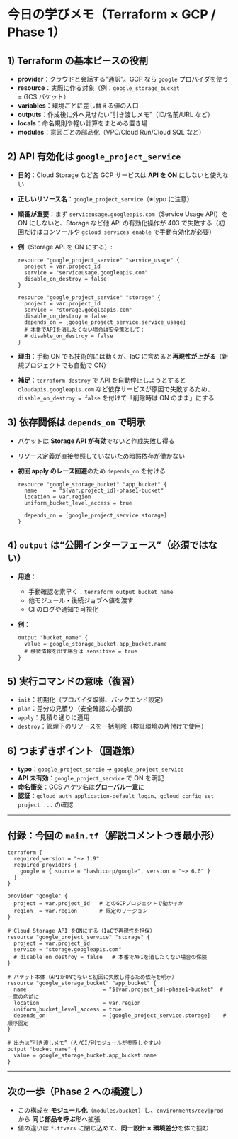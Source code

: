 # 今日の学びメモ（Terraform × GCP / Phase 1）

## 1) Terraform の基本ピースの役割

- **provider**：クラウドと会話する“通訳”。GCP なら `google` プロバイダを使う
- **resource**：実際に作る対象（例：`google_storage_bucket` = GCS バケット）
- **variables**：環境ごとに差し替える値の入口
- **outputs**：作成後に外へ見せたい“引き渡しメモ”（ID/名前/URL など）
- **locals**：命名規則や軽い計算をまとめる置き場
- **modules**：意図ごとの部品化（VPC/Cloud Run/Cloud SQL など）

## 2) API 有効化は `google_project_service`

- **目的**：Cloud Storage など各 GCP サービスは **API を ON** にしないと使えない
- **正しいリソース名**：`google_project_service`（※typo に注意）
- **順番が重要**：まず `serviceusage.googleapis.com`（Service Usage API）を ON にしないと、Storage など他 API の有効化操作が 403 で失敗する（初回だけはコンソールや `gcloud services enable` で手動有効化が必要）
- **例**（Storage API を ON にする）:

  ```hcl
  resource "google_project_service" "service_usage" {
    project = var.project_id
    service = "serviceusage.googleapis.com"
    disable_on_destroy = false
  }

  resource "google_project_service" "storage" {
    project = var.project_id
    service = "storage.googleapis.com"
    disable_on_destroy = false
    depends_on = [google_project_service.service_usage]
    # 本番でAPIを消したくない場合は安全策として：
    # disable_on_destroy = false
  }
  ```

- **理由**：手動 ON でも技術的には動くが、IaC に含めると**再現性が上がる**（新規プロジェクトでも自動で ON）
- **補足**：`terraform destroy` で API を自動停止しようとすると `cloudapis.googleapis.com` など依存サービスが原因で失敗するため、`disable_on_destroy = false` を付けて「削除時は ON のまま」にする

## 3) 依存関係は `depends_on` で明示

- バケットは **Storage API が有効**でないと作成失敗し得る
- リソース定義が直接参照していないため暗黙依存が働かない
- **初回 apply のレース回避**のため `depends_on` を付ける

  ```hcl
  resource "google_storage_bucket" "app_bucket" {
    name     = "${var.project_id}-phase1-bucket"
    location = var.region
    uniform_bucket_level_access = true

    depends_on = [google_project_service.storage]
  }
  ```

## 4) `output` は“公開インターフェース”（必須ではない）

- **用途**：

  - 手動確認を素早く：`terraform output bucket_name`
  - 他モジュール・後続ジョブへ値を渡す
  - CI のログや通知で可視化

- **例**：

  ```hcl
  output "bucket_name" {
    value = google_storage_bucket.app_bucket.name
    # 機微情報を出す場合は sensitive = true
  }
  ```

## 5) 実行コマンドの意味（復習）

- `init`：初期化（プロバイダ取得、バックエンド設定）
- `plan`：差分の見積り（安全確認の心臓部）
- `apply`：見積り通りに適用
- `destroy`：管理下のリソースを一括削除（検証環境の片付けで使用）

## 6) つまずきポイント（回避策）

- **typo**：`google_project_sercie` → `google_project_service`
- **API 未有効**：`google_project_service` で ON を明記
- **命名衝突**：GCS バケツ名は**グローバル一意**に
- **認証**：`gcloud auth application-default login`、`gcloud config set project ...` の確認

---

## 付録：今回の `main.tf`（解説コメントつき最小形）

```hcl
terraform {
  required_version = "~> 1.9"
  required_providers {
    google = { source = "hashicorp/google", version = "~> 6.0" }
  }
}

provider "google" {
  project = var.project_id   # どのGCPプロジェクトで動かすか
  region  = var.region       # 既定のリージョン
}

# Cloud Storage API をONにする（IaCで再現性を担保）
resource "google_project_service" "storage" {
  project = var.project_id
  service = "storage.googleapis.com"
  # disable_on_destroy = false   # 本番でAPIを消したくない場合の保険
}

# バケット本体（APIがONでないと初回に失敗し得るため依存を明示）
resource "google_storage_bucket" "app_bucket" {
  name                        = "${var.project_id}-phase1-bucket"  # 一意の名前に
  location                    = var.region
  uniform_bucket_level_access = true
  depends_on                  = [google_project_service.storage]    # 順序固定
}

# 出力は“引き渡しメモ”（人/CI/別モジュールが参照しやすい）
output "bucket_name" {
  value = google_storage_bucket.app_bucket.name
}
```

---

## 次の一歩（Phase 2 への橋渡し）

- この構成を **モジュール化**（`modules/bucket`）し、`environments/dev|prod` から **同じ部品を呼ぶ**形へ拡張
- 値の違いは `*.tfvars` に閉じ込めて、**同一設計 × 環境差分**を体で掴む
